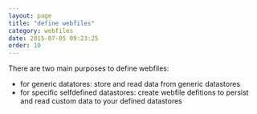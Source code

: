 ```yaml
---
layout: page
title: "define webfiles"
category: webfiles
date: 2015-07-05 09:23:25
order: 10
---
```


There are two main purposes to define webfiles:
 - for generic datatores: store and read data from generic datastores 
 - for specific selfdefined datastores: create webfile defitions to persist and read custom data to your defined datastores
 
